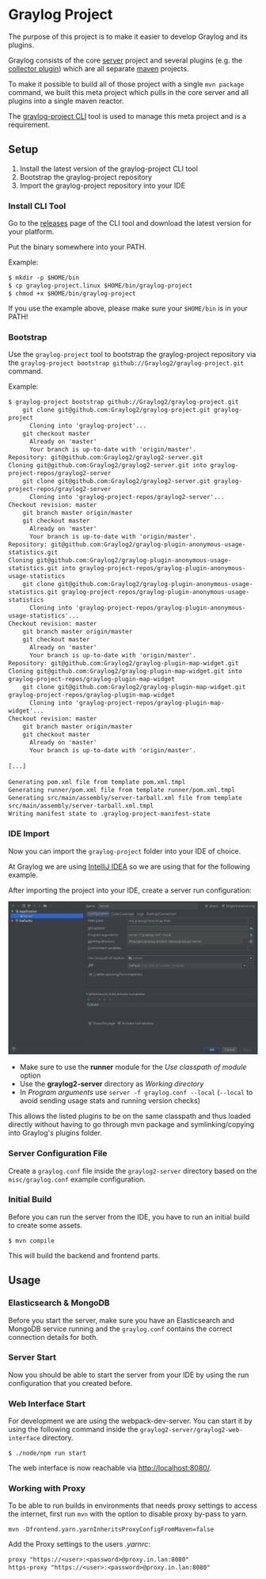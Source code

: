 Graylog Project
===============

The purpose of this project is to make it easier to develop Graylog and its
plugins.

Graylog consists of the core [server](https://github.com/Graylog2/graylog2-server)
project and several plugins (e.g. the [collector plugin](https://github.com/Graylog2/graylog-plugin-collector))
which are all separate [maven](https://maven.apache.org/) projects.

To make it possible to build all of those project with a single `mvn package`
command, we built this meta project which pulls in the core server and all
plugins into a single maven reactor.

The [graylog-project CLI](https://github.com/Graylog2/graylog-project-cli) tool
is used to manage this meta project and is a requirement.

## Setup

1. Install the latest version of the graylog-project CLI tool
1. Bootstrap the graylog-project repository
1. Import the graylog-project repository into your IDE


### Install CLI Tool

Go to the [releases](https://github.com/Graylog2/graylog-project-cli/releases)
page of the CLI tool and download the latest version for your platform.

Put the binary somewhere into your PATH.

Example:

```
$ mkdir -p $HOME/bin
$ cp graylog-project.linux $HOME/bin/graylog-project
$ chmod +x $HOME/bin/graylog-project
```

If you use the example above, please make sure your `$HOME/bin` is in your PATH!

### Bootstrap

Use the `graylog-project` tool to bootstrap the graylog-project repository via
the `graylog-project bootstrap github://Graylog2/graylog-project.git` command.

Example:

```
$ graylog-project bootstrap github://Graylog2/graylog-project.git
    git clone git@github.com:Graylog2/graylog-project.git graylog-project
      Cloning into 'graylog-project'...
    git checkout master
      Already on 'master'
      Your branch is up-to-date with 'origin/master'.
Repository: git@github.com:Graylog2/graylog2-server.git
Cloning git@github.com:Graylog2/graylog2-server.git into graylog-project-repos/graylog2-server
    git clone git@github.com:Graylog2/graylog2-server.git graylog-project-repos/graylog2-server
      Cloning into 'graylog-project-repos/graylog2-server'...
Checkout revision: master
    git branch master origin/master
    git checkout master
      Already on 'master'
      Your branch is up-to-date with 'origin/master'.
Repository: git@github.com:Graylog2/graylog-plugin-anonymous-usage-statistics.git
Cloning git@github.com:Graylog2/graylog-plugin-anonymous-usage-statistics.git into graylog-project-repos/graylog-plugin-anonymous-usage-statistics
    git clone git@github.com:Graylog2/graylog-plugin-anonymous-usage-statistics.git graylog-project-repos/graylog-plugin-anonymous-usage-statistics
      Cloning into 'graylog-project-repos/graylog-plugin-anonymous-usage-statistics'...
Checkout revision: master
    git branch master origin/master
    git checkout master
      Already on 'master'
      Your branch is up-to-date with 'origin/master'.
Repository: git@github.com:Graylog2/graylog-plugin-map-widget.git
Cloning git@github.com:Graylog2/graylog-plugin-map-widget.git into graylog-project-repos/graylog-plugin-map-widget
    git clone git@github.com:Graylog2/graylog-plugin-map-widget.git graylog-project-repos/graylog-plugin-map-widget
      Cloning into 'graylog-project-repos/graylog-plugin-map-widget'...
Checkout revision: master
    git branch master origin/master
    git checkout master
      Already on 'master'
      Your branch is up-to-date with 'origin/master'.

[...]

Generating pom.xml file from template pom.xml.tmpl
Generating runner/pom.xml file from template runner/pom.xml.tmpl
Generating src/main/assembly/server-tarball.xml file from template src/main/assembly/server-tarball.xml.tmpl
Writing manifest state to .graylog-project-manifest-state
```

### IDE Import

Now you can import the `graylog-project` folder into your IDE of choice.

At Graylog we are using [IntelliJ IDEA](https://www.jetbrains.com/idea/) so we
are using that for the following example.

After importing the project into your IDE, create a server run configuration:

[![IntelliJ Run Config](/docs/images/intellij-run-config.png)](https://raw.githubusercontent.com/Graylog2/graylog-project/master/docs/images/intellij-run-config.png)

- Make sure to use the **runner** module for the *Use classpath of module* option
- Use the **graylog2-server** directory as *Working directory*
- In *Program arguments* use `server -f graylog.conf --local`
  (`--local` to avoid sending usage stats and running version checks)

This allows the listed plugins to be on the same classpath and thus loaded
directly without having to go through mvn package and symlinking/copying into
Graylog's plugins folder.

### Server Configuration File

Create a `graylog.conf` file inside the `graylog2-server` directory based on
the `misc/graylog.conf` example configuration.

### Initial Build

Before you can run the server from the IDE, you have to run an initial build
to create some assets.

```
$ mvn compile
```

This will build the backend and frontend parts.

## Usage

### Elasticsearch & MongoDB

Before you start the server, make sure you have an Elasticsearch and MongoDB
service running and the `graylog.conf` contains the correct connection
details for both.

### Server Start

Now you should be able to start the server from your IDE by using the
run configuration that you created before.

### Web Interface Start

For development we are using the webpack-dev-server. You can start it by
using the following command inside the `graylog2-server/graylog2-web-interface`
directory.

```
$ ./node/npm run start
```

The web interface is now reachable via [http://localhost:8080/](http://localhost:8080/).

### Working with Proxy

To be able to run builds in environments that needs proxy settings to access the internet, first run `mvn` with the option to disable proxy by-pass to yarn.

```
mvn -Dfrontend.yarn.yarnInheritsProxyConfigFromMaven=false
```

Add the Proxy settings to the users *.yarnrc*:

```
proxy "https://<user>:<password>@proxy.in.lan:8080"
https-proxy "https://<user>:<password>@proxy.in.lan:8080"
```